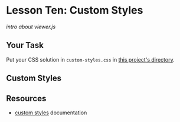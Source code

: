 # Lesson Ten: Custom Styles

*intro about viewer.js*


## Your Task

Put your CSS solution in `custom-styles.css` in [this project's directory](/open/08-viewer-js).


## Custom Styles


## Resources

* [custom styles](https://github.com/box/viewer.js/blob/master/README.md#styling-pages) documentation
